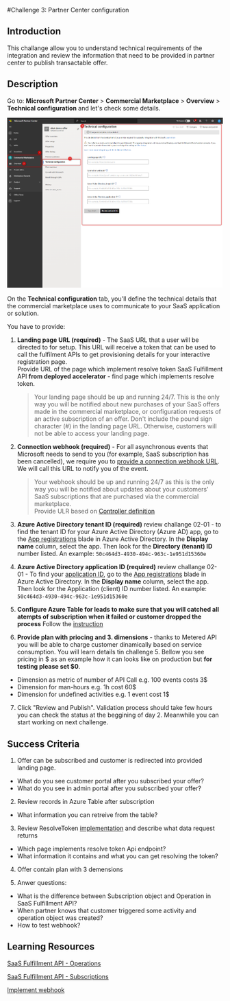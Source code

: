 #Challenge 3: Partner Center configuration

## Introduction
This challange allow you to understand technical requirements of the integration and review the information that need to be provided in partner center to publish transactable offer. 

## Description


Go to: **Microsoft Partner Center** > **Commercial Marketplace** > **Overview** > **Technical configuration** and let's check some details.

![portal](images/portal.png)

On the **Technical configuration** tab, you'll define the technical details that the commercial marketplace uses to communicate to your SaaS application or solution.

You have to provide:

1. **Landing page URL (required)** - The SaaS URL that a user will be directed to for setup. This URL will receive a token that can be used to call the fulfilment APIs to get provisioning details for your interactive registration page. <br>
Provide URL of the page which implement resolve token SaaS Fulfillment API **from deployed accelerator** - find page which implements resolve token.

   > Your landing page should be up and running 24/7. This is the only way you will be notified about new purchases of your SaaS offers made in the commercial marketplace, or configuration requests of an active subscription of an offer. Don't include the pound sign character (#) in the landing page URL. Otherwise, customers will not be able to access your landing page.

2. **Connection webhook (required)** - For all asynchronous events that Microsoft needs to send to you (for example, SaaS subscription has been cancelled), we require you to [provide a connection webhook URL](https://docs.microsoft.com/en-us/Azure/marketplace/partner-center-portal/pc-saas-fulfillment-webhook). We will call this URL to notify you of the event.

   > Your webhook should be up and running 24/7 as this is the only way you will be notified about updates about your customers' SaaS subscriptions that are purchased via the commercial marketplace. <br>
   Provide ULR based on [Controller definition](https://github.com/Azure/Commercial-Marketplace-SaaS-Accelerator/blob/main/src/SaaS.SDK.CustomerProvisioning/Controllers/WebHook/AzureWebhookController.cs)

3. **Azure Active Directory tenant ID (required)** review challange 02-01 - to find the tenant ID for your Azure Active Directory (Azure AD) app, go to the [App registrations](https://portal.Azure.com/#blade/Microsoft_AAD_RegisteredApps/ApplicationsListBlade) blade in Azure Active Directory. In the **Display name** column, select the app. Then look for the **Directory (tenant) ID** number listed. An example: `50c464d3-4930-494c-963c-1e951d15360e`

4. **Azure Active Directory application ID (required)** review challange 02-01 - To find your [application ID](https://docs.microsoft.com/en-us/Azure/active-directory/develop/howto-create-service-principal-portal#get-tenant-and-app-id-values-for-signing-in), go to the [App registrations](https://portal.Azure.com/#blade/Microsoft_AAD_RegisteredApps/ApplicationsListBlade) blade in Azure Active Directory. In the **Display name** column, select the app. Then look for the Application (client) ID number listed. An example: `50c464d3-4930-494c-963c-1e951d15360e`

5. **Configure Azure Table for leads to make sure that you will catched all atempts of subscription when it failed or customer dropped the process**
Follow the [instruction](https://docs.microsoft.com/en-us/azure/marketplace/partner-center-portal/commercial-marketplace-lead-management-instructions-azure-table)

6. **Provide plan with priocing and 3. dimensions** - thanks to Metered API you will be able to charge customer dinamically based on service consumption. You will learn details tin challenge 5.
Bellow you see pricing in $ as an example how it can looks like on production but **for testing please set $0**. 

- Dimension as metric of number of API Call e.g. 100 events costs 3$
- Dimension for man-hours e.g. 1h cost 60$
- Dimension for undefined activities e.g. 1 event cost 1$

7. Click "Review and Publish". Validation process should take few hours you can check the status at the beggining of day 2. Meanwhile you can start working on next challenge.

## Success Criteria
1. Offer can be subscribed and customer is redirected into provided landing page.
- What do you see customer portal after you subscribed your offer?
- What do you see in admin portal after you subscribed your offer?

2. Review records in Azure Table after subscription
- What information you can retreive from the table?

3. Review ResolveToken [implementation](https://github.com/Azure/Commercial-Marketplace-SaaS-Accelerator/blob/main/src/SaaS.SDK.CustomerProvisioning/Controllers/HomeController.cs) and describe what data request returns
- Which page implements resolve token Api endpoint? 
- What information it contains and what you can get resolving the token?

4. Offer contain plan with 3 demensions

5. Anwer questions: 
- What is the difference between Subscription object and Operation in SaaS Fulfillment API?
- When partner knows that customer triggered some activity and operation object was created?
- How to test webhook?

## Learning Resources

[SaaS Fulfillment API - Operations](https://docs.microsoft.com/en-us/azure/marketplace/partner-center-portal/pc-saas-fulfillment-operations-api)

[SaaS Fulfillment API - Subscriptions](https://docs.microsoft.com/en-us/azure/marketplace/partner-center-portal/pc-saas-fulfillment-subscription-api)

[Implement webhook](https://docs.microsoft.com/en-us/azure/marketplace/partner-center-portal/pc-saas-fulfillment-webhook)